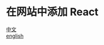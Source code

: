# 在网站中添加 React

[中文](https://zh-hans.reactjs.org/docs/add-react-to-a-website.html)  
[english](https://reactjs.org/docs/add-react-to-a-website.html)  
